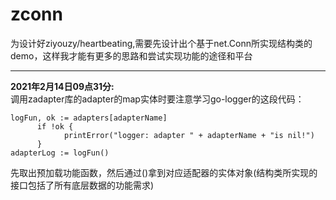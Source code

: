 # zconn
为设计好ziyouzy/heartbeating,需要先设计出个基于net.Conn所实现结构类的demo，这样我才能有更多的思路和尝试实现功能的途径和平台
***

**2021年2月14日09点31分:**  
调用zadapter库的adapter的map实体时要注意学习go-logger的这段代码：  

    logFun, ok := adapters[adapterName]
	      if !ok {
		        printError("logger: adapter " + adapterName + "is nil!")
	      }
    adapterLog := logFun()
    
先取出预加载功能函数，然后通过()拿到对应适配器的实体对象(结构类所实现的接口包括了所有底层数据的功能需求)
